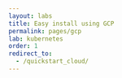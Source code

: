 ```yaml
---
layout: labs
title: Easy install using GCP
permalink: pages/gcp
lab: kubernetes
order: 1
redirect_to:
  - /quickstart_cloud/
---
```

